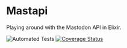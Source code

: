 # Mastapi

Playing around with the Mastodon API in Elixir.

![Automated Tests](https://github.com/michaelanckaert/mastapi/actions/workflows/tests.yml/badge.svg?branch=master)
[![Coverage Status](https://coveralls.io/repos/github/MichaelAnckaert/mastapi/badge.svg?branch=master)](https://coveralls.io/github/MichaelAnckaert/mastapi?branch=master)

